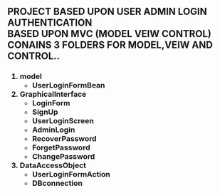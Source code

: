 <h2>
  PROJECT BASED UPON USER ADMIN LOGIN AUTHENTICATION<br>
  BASED UPON MVC (MODEL VEIW CONTROL)<br>
  CONAINS 3 FOLDERS FOR MODEL,VEIW AND CONTROL..
  </h2>
  <h3>
  <ol>
    <li>model
      <br>
      <ul>
        <li>UserLoginFormBean</li>
      </ul>
    </li>
     <li>GraphicalInterface
        <br>
      <ul>
        <li>LoginForm</li>
        <li>SignUp</li>
        <li>UserLoginScreen</li>
        <li>AdminLogin</li>
        <li>RecoverPassword</li>
        <li>ForgetPassword</li>
        <li>ChangePassword</li>
      </ul>
       <li>DataAccessObject
          <br>
      <ul>
        <li>UserLoginFormAction</li>
        <li>DBconnection</li>
      </ul>
    </li>
    </li>
  </ol>
  </h3>
  

